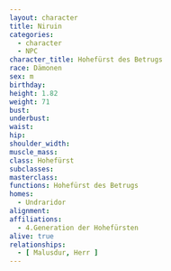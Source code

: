 ```yaml
---
layout: character
title: Niruin
categories:
  - character
  - NPC
character_title: Hohefürst des Betrugs 
race: Dämonen
sex: m
birthday: 
height: 1.82
weight: 71
bust: 
underbust:
waist: 
hip: 
shoulder_width:  
muscle_mass: 
class: Hohefürst
subclasses:
masterclass:
functions: Hohefürst des Betrugs
homes:
  - Undraridor
alignment:
affiliations:
  - 4.Generation der Hohefürsten  
alive: true
relationships:
  - [ Malusdur, Herr ]
---
```

